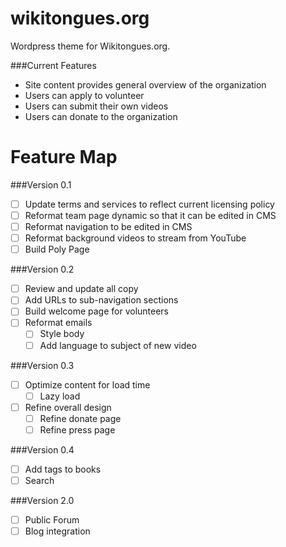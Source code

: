 # wikitongues.org

Wordpress theme for Wikitongues.org.

###Current Features
* Site content provides general overview of the organization
* Users can apply to volunteer
* Users can submit their own videos
* Users can donate to the organization 

# Feature Map

###Version 0.1
- [ ] Update terms and services to reflect current licensing policy
- [ ] Reformat team page dynamic so that it can be edited in CMS
- [ ] Reformat navigation to be edited in CMS
- [ ] Reformat background videos to stream from YouTube 
- [ ] Build Poly Page 

###Version 0.2
- [ ] Review and update all copy
- [ ] Add URLs to sub-navigation sections
- [ ] Build welcome page for volunteers
- [ ] Reformat emails
  - [ ] Style body
  - [ ] Add language to subject of new video

###Version  0.3
- [ ] Optimize content for load time
  - [ ] Lazy load
- [ ] Refine overall design
  - [ ] Refine donate page
  - [ ] Refine press page

###Version 0.4
- [ ] Add tags to books
- [ ] Search

###Version 2.0
- [ ] Public Forum
- [ ] Blog integration
